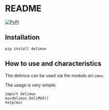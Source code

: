 # README

[![PyPI](https://img.shields.io/pypi/v/delimux.svg)](https://pypi.org/project/delimux/)

## Installation

`pip install delimux`

## How to use and characteristics

The delimux can be used via the module `delimux`.

The usage is very simple:
```
import delimux
mx=delimux.DeliMUX()
help(mx)
```